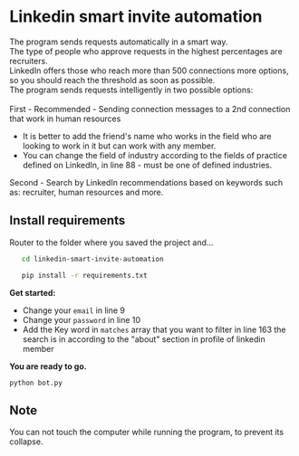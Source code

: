 # Linkedin smart invite automation
The program sends requests automatically in a smart way. <br/>
The type of people who approve requests in the highest percentages are recruiters. <br/>
LinkedIn offers those who reach more than 500 connections more options, so you should reach the threshold as soon as possible. <br/>
The program sends requests intelligently in two possible options: <br/><br/>
First -   Recommended - Sending connection messages to a 2nd connection that work in human resources
- It is better to add the friend's name who works in the field who are looking to work in it but can work with any member.
- You can change the field of industry according to the fields of practice defined on LinkedIn, in line 88 - must be one of defined industries. <br/>

Second -  Search by LinkedIn recommendations based on keywords such as: recruiter, human resources and more.
## Install requirements
Router to the folder where you saved the project and…
```bash
   cd linkedin-smart-invite-automation
```
```bash
   pip install -r requirements.txt
```

   
**Get started:**

 - Change your `email`  in line 9
 - Change your `password` in line 10
 - Add the Key word in `matches` array that you want to filter in line 163 the search is in according to the "about" section in profile of linkedin member

 **You are ready to go.**

    python bot.py
## Note
You can not touch the computer while running the program, to prevent its collapse.
